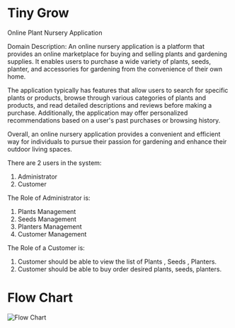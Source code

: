 # Tiny Grow 
Online Plant Nursery Application

Domain Description:
An online nursery application is a platform that provides an online marketplace for buying and selling plants and gardening supplies. It enables users to purchase a wide variety of plants, seeds, planter, and accessories for gardening from the convenience of their own home.

The application typically has features that allow users to search for specific plants or products, browse through various categories of plants and products, and read detailed descriptions and reviews before making a purchase. Additionally, the application may offer personalized recommendations based on a user's past purchases or browsing history.

Overall, an online nursery application provides a convenient and efficient way for individuals to pursue their passion for gardening and enhance their outdoor living spaces.

There are 2 users in the system:
1. Administrator 
2. Customer

The Role of Administrator is: 
1. Plants Management 
2. Seeds Management
3. Planters Management
4. Customer Management

The Role of a Customer is: 
1. Customer should be able to view the list of Plants , Seeds , Planters.
2. Customer should be able to buy order desired plants, seeds, planters.

# Flow Chart
![Flow Chart](https://user-images.githubusercontent.com/70317048/221398553-0416e539-cc7c-45be-adff-83136eb46f1f.png)
